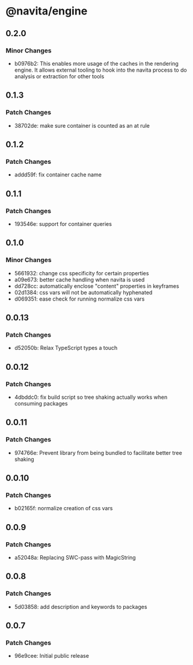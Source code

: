 # @navita/engine

## 0.2.0

### Minor Changes

- b0976b2: This enables more usage of the caches in the rendering engine. It allows external tooling to hook into the navita process to do analysis or extraction for other tools

## 0.1.3

### Patch Changes

- 38702de: make sure container is counted as an at rule

## 0.1.2

### Patch Changes

- addd59f: fix container cache name

## 0.1.1

### Patch Changes

- 193546e: support for container queries

## 0.1.0

### Minor Changes

- 5661932: change css specificity for certain properties
- a09e673: better cache handling when navita is used
- dd728cc: automatically enclose "content" properties in keyframes
- 02d1384: css vars will not be automatically hyphenated
- d069351: ease check for running normalize css vars

## 0.0.13

### Patch Changes

- d52050b: Relax TypeScript types a touch

## 0.0.12

### Patch Changes

- 4dbddc0: fix build script so tree shaking actually works when consuming packages

## 0.0.11

### Patch Changes

- 974766e: Prevent library from being bundled to facilitate better tree shaking

## 0.0.10

### Patch Changes

- b02165f: normalize creation of css vars

## 0.0.9

### Patch Changes

- a52048a: Replacing SWC-pass with MagicString

## 0.0.8

### Patch Changes

- 5d03858: add description and keywords to packages

## 0.0.7

### Patch Changes

- 96e9cee: Initial public release
